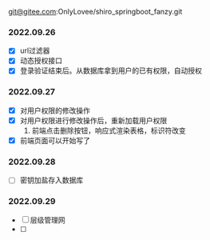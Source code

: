 git@gitee.com:OnlyLovee/shiro_springboot_fanzy.git

### 2022.09.26

-[x] url过滤器
-[x] 动态授权接口
-[x] 登录验证结束后。从数据库拿到用户的已有权限，自动授权

### 2022.09.27

-[x] 对用户权限的修改操作
-[x] 对用户权限进行修改操作后，重新加载用户权限
  1. 前端点击删除按钮，响应式渲染表格，标识符改变
-[x] 前端页面可以开始写了

 ### 2022.09.28

-[ ] 密钥加盐存入数据库

### 2022.09.29
-[ ] 层级管理网
-[ ] 